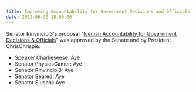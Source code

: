 ```yaml
---
title: Improving Accountability for Government Decisions and Officials
date: 2022-06-30 18:00:00
---
```


Senator Rinvincibl3's proposal "[Icenian Accountability for Government Decisions & Officials](https://docs.google.com/document/d/14jtfjOcfyRnBP9R1q0Y5TqMoRoztlIOz/mobilebasic)" was approved by the Senate and by President ChrisChrispie.
<!--more-->

- Speaker Charlieseese: Aye
- Senator PhysicsGamer: Aye
- Senator Rinvincibl3: Aye
- Senator Seared: Aye
- Senator Slushhi: Aye
